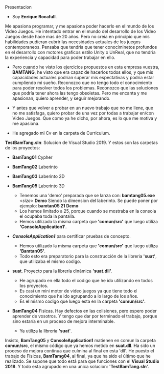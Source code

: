 Presentacion
  - Soy **Enrique Rocafull**.
  
  Me apasiona programar, y me apasiona poder hacerlo en el mundo de los Video Juegos.
  He intentado entrar en el mundo del desarrollo de los Video Juegos desde hace mas de 20 años.
  Pero no creia en principio que mis habilidades pudieran cubrir las necesidades actuales de los juegos contemporaneos.
  Pensaba que tendría que tener conociminetos profundos en el desarrollo con motores graficos estilo Unity o UnReal, que no tendria la experiencia y capacidad para poder trabajar en ello.
  
  - Pero cuando he visto los ejercicios propuestos en esta empresa vuestra, **BAMTANG**, he visto que era capaz de hacerlos todos ellos, y que mis capacidades actuales podrían superar mis espectativas y podria estar cumpliendo mi sueño.
  Reconozco que no tengo todo el conocimiento para poder resolver todos los problemas.
  Reconozco que las soluciones que podría tener ahora las tengo obsoletas.
  Pero me encanta y me apasionan, quiero aprender, y seguir mejorando.
  
  - Y antes que volver a probar en un nuevo trabajo que no me llene, que no me satisfaga, quiero probar de una vez por todas a trabajar en/con Video Juegos.
  Que como ya he dicho, por ahora, es lo que me motiva y me apasiona.

  - He agregado mi Cv en la carpeta de Curriculum.


**TestBamTang.sln**:  Solucion de Visual Studio 2019. Y estos son las carpetas de los proyectos:
- **BamTang01**  Cypher
  
- **BamTang02**  Laberinto
  
- **BamTang03**  Laberinto 2D
  
- **BamTang05**  Laberinto 3D
  + Tenemos una 'demo' preparada que se lanza con:    **bamtang05.exe** <*size*> **Demo**   Siendo <size> la dimension del laberinto. Se puede poner por ejemplo: **bamtan05 21 Demo**
  + Los hemos limitado a 25, porque cuando se mostraba en la consola el ocupaba toda la pantalla.
  + Hemos utilizado la misma carpeta que **'comun/src'** que luego utiliza **'ConsoleApplication1'**.
  
- ***ConsoleApplication1*** para certificar pruebas de concepto.
  + Hemos utilizado la misma carpeta que **'comun/src'** que luego utiliza **'Bamtan05'**.
  + Todo esto era preparatorio para la construcción de la libreria **'suat'**, que utilizaba el mismo codigo.

- **suat**.      Proyecto para la librería dinámica **'suat.dll'**.
  + He agrupado en ella todo el codigo que he ido utilizando en todos los proyectos.
  + Es casi un mini motor de video juegos ya que tiene todo el conocimiento que he ido agrupando a lo largo de los años.
  + Es el mismo codigo que luego esta en la carpeta **'comun/src'**.
  
- **BamTang04**  Fisicas. Hay defectos en las colisiones, pero espero poder aprender de vosotros. Y tengo que dar por terminado el trabajo, porque sino estaría en un proceso de mejora interminable.
  + Ya utiliza la libreria **'suat'**.
 
Insisto, **BamTang05** y **ConsoleApplication1** matienen en comun la carpeta **comun/src**, el mismo código que ya hemos metido en **suat.dll**.
Ha sido un proceso de mejora continua que culmina al final en esta 'dll'.
He puesto el trabajo de Fisicas, **BamTamg04**, al final, ya que ha sido el último que he realizado.
Se supone que todo está para que funciones con el **Visual Studio 2019**.
Y todo esta agrupado en una unica solucion: **'TestBamTang.sln'**.
